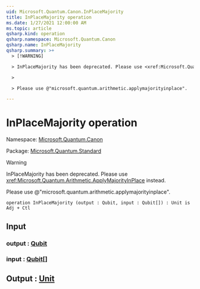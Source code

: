 ```yaml
---
uid: Microsoft.Quantum.Canon.InPlaceMajority
title: InPlaceMajority operation
ms.date: 1/27/2021 12:00:00 AM
ms.topic: article
qsharp.kind: operation
qsharp.namespace: Microsoft.Quantum.Canon
qsharp.name: InPlaceMajority
qsharp.summary: >+
  > [!WARNING]

  > InPlaceMajority has been deprecated. Please use <xref:Microsoft.Quantum.Arithmetic.ApplyMajorityInPlace> instead.

  >

  > Please use @"microsoft.quantum.arithmetic.applymajorityinplace".

---
```


# InPlaceMajority operation

Namespace: [Microsoft.Quantum.Canon](xref:Microsoft.Quantum.Canon)

Package: [Microsoft.Quantum.Standard](https://nuget.org/packages/Microsoft.Quantum.Standard)


> [!WARNING]
> InPlaceMajority has been deprecated. Please use <xref:Microsoft.Quantum.Arithmetic.ApplyMajorityInPlace> instead.
>
> Please use @"microsoft.quantum.arithmetic.applymajorityinplace".



```qsharp
operation InPlaceMajority (output : Qubit, input : Qubit[]) : Unit is Adj + Ctl
```


## Input

### output : [Qubit](xref:microsoft.quantum.lang-ref.qubit)




### input : [Qubit](xref:microsoft.quantum.lang-ref.qubit)[]





## Output : [Unit](xref:microsoft.quantum.lang-ref.unit)

